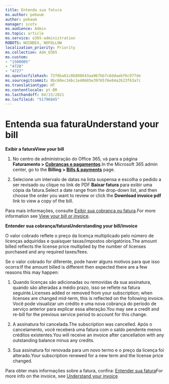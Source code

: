 ```yaml
---
title: Entenda sua fatura
ms.author: pebaum
author: pebaum
manager: scotv
ms.audience: Admin
ms.topic: article
ms.service: o365-administration
ROBOTS: NOINDEX, NOFOLLOW
localization_priority: Priority
ms.collection: Adm_O365
ms.custom:
- "1500005"
- "4728"
- "4727"
ms.openlocfilehash: 72f6ba61c8b898643aa967bb7c6ddaebf6c977de
ms.sourcegitcommit: 8bc60ec34bc1e40685e3976576e04a2623f63a7c
ms.translationtype: HT
ms.contentlocale: pt-BR
ms.lasthandoff: 04/15/2021
ms.locfileid: "51796845"
---
```

# <a name="understand-your-bill"></a><span data-ttu-id="9ce1a-102">Entenda sua fatura</span><span class="sxs-lookup"><span data-stu-id="9ce1a-102">Understand your bill</span></span>

<span data-ttu-id="9ce1a-103">**Exibir a fatura**</span><span class="sxs-lookup"><span data-stu-id="9ce1a-103">**View your bill**</span></span>

1. <span data-ttu-id="9ce1a-104">No centro de administração do Office 365, vá para a página **Faturamento > [Cobranças e pagamentos](https://go.microsoft.com/fwlink/p/?linkid=848039)**.</span><span class="sxs-lookup"><span data-stu-id="9ce1a-104">In the Microsoft 365 admin center, go to the **Billing > [Bills & payments](https://go.microsoft.com/fwlink/p/?linkid=848039)** page.</span></span>

2. <span data-ttu-id="9ce1a-105">Selecione um intervalo de datas na lista suspensa e escolha o pedido a ser revisado ou clique no link de PDF **Baixar fatura** para exibir uma cópia da fatura.</span><span class="sxs-lookup"><span data-stu-id="9ce1a-105">Select a date range from the drop-down list, and then choose the order you want to review or click the **Download invoice pdf** link to view a copy of the bill.</span></span>

<span data-ttu-id="9ce1a-106">Para mais informações, consulte [Exibir sua cobrança ou fatura](https://docs.microsoft.com/microsoft-365/commerce/billing-and-payments/view-your-bill-or-invoice).</span><span class="sxs-lookup"><span data-stu-id="9ce1a-106">For more information see [View your bill or invoice](https://docs.microsoft.com/microsoft-365/commerce/billing-and-payments/view-your-bill-or-invoice).</span></span>

<span data-ttu-id="9ce1a-107">**Entender sua cobrança/fatura**</span><span class="sxs-lookup"><span data-stu-id="9ce1a-107">**Understanding your bill/invoice**</span></span>

<span data-ttu-id="9ce1a-108">O valor cobrado reflete o preço da licença multiplicado pelo número de licenças adquiridas e quaisquer taxas/impostos obrigatórios.</span><span class="sxs-lookup"><span data-stu-id="9ce1a-108">The amount billed reflects the license price multiplied by the number of licenses purchased and any required taxes/fees.</span></span>

<span data-ttu-id="9ce1a-109">Se o valor cobrado for diferente, pode haver alguns motivos para que isso ocorra:</span><span class="sxs-lookup"><span data-stu-id="9ce1a-109">If the amount billed is different then expected there are a few reasons this may happen:</span></span>

1. <span data-ttu-id="9ce1a-110">Quando licenças são adicionadas ou removidas da sua assinatura, quando são alteradas a médio prazo, isso se reflete na fatura seguinte.</span><span class="sxs-lookup"><span data-stu-id="9ce1a-110">Licenses added or removed from your subscription; when licenses are changed mid-term, this is reflected on the following invoice.</span></span>  <span data-ttu-id="9ce1a-111">Você pode visualizar um crédito e uma nova cobrança do período de serviço anterior para explicar essa alteração.</span><span class="sxs-lookup"><span data-stu-id="9ce1a-111">You may see a credit and re-bill for the previous service period to account for this change.</span></span>

2. <span data-ttu-id="9ce1a-112">A assinatura foi cancelada.</span><span class="sxs-lookup"><span data-stu-id="9ce1a-112">The subscription was cancelled.</span></span>  <span data-ttu-id="9ce1a-113">Após o cancelamento, você receberá uma fatura com o saldo pendente menos créditos existentes.</span><span class="sxs-lookup"><span data-stu-id="9ce1a-113">You will receive an invoice after cancellation with any outstanding balance minus any credits.</span></span>

3. <span data-ttu-id="9ce1a-114">Sua assinatura foi renovada para um novo termo e o preço da licença foi alterado.</span><span class="sxs-lookup"><span data-stu-id="9ce1a-114">Your subscription renewed for a new term and the license price changed.</span></span>  

<span data-ttu-id="9ce1a-115">Para obter mais informações sobre a fatura, confira: [Entender sua fatura](https://support.office.com/article/Understand-your-invoice-for-Office-365-for-business-0724b428-fb59-4962-8c37-6674166d7507)</span><span class="sxs-lookup"><span data-stu-id="9ce1a-115">For more info on the invoice, see [Understand your invoice](https://support.office.com/article/Understand-your-invoice-for-Office-365-for-business-0724b428-fb59-4962-8c37-6674166d7507)</span></span>
